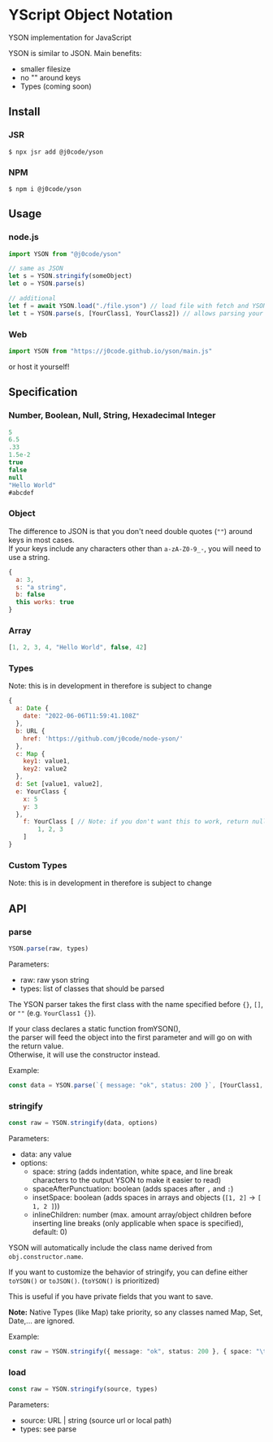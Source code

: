 # YScript Object Notation
YSON implementation for JavaScript

YSON is similar to JSON.
Main benefits:
- smaller filesize
- no "" around keys
- Types (coming soon)

## Install
### JSR
```
$ npx jsr add @j0code/yson
```
### NPM
```
$ npm i @j0code/yson
```

## Usage

### node.js
```js
import YSON from "@j0code/yson"

// same as JSON
let s = YSON.stringify(someObject)
let o = YSON.parse(s)

// additional
let f = await YSON.load("./file.yson") // load file with fetch and YSON.parse() it
let t = YSON.parse(s, [YourClass1, YourClass2]) // allows parsing your own classes (see Types) (coming soon!)
```

### Web
```js
import YSON from "https://j0code.github.io/yson/main.js"
```
or host it yourself!

## Specification

### Number, Boolean, Null, String, Hexadecimal Integer
```js
5
6.5
.33
1.5e-2
true
false
null
"Hello World"
#abcdef
```

### Object
The difference to JSON is that you don't need double quotes (`""`) around keys in most cases.<br>If your keys include any characters other than `a-zA-Z0-9_-`, you will need to use a string.
```js
{
  a: 3,
  s: "a string",
  b: false
  this works: true
}
```

### Array
```js
[1, 2, 3, 4, "Hello World", false, 42]
```

### Types
Note: this is in development in therefore is subject to change
```js
{
  a: Date {
    date: "2022-06-06T11:59:41.108Z"
  },
  b: URL {
    href: 'https://github.com/j0code/node-yson/'
  },
  c: Map {
    key1: value1,
    key2: value2
  },
  d: Set [value1, value2],
  e: YourClass {
    x: 5
    y: 3
  },
	f: YourClass [ // Note: if you don't want this to work, return null on static .fromYSON()
		1, 2, 3
	]
}
```

### Custom Types
Note: this is in development in therefore is subject to change

## API
### parse
```ts
YSON.parse(raw, types)
```
Parameters:
- raw: raw yson string
- types: list of classes that should be parsed

The YSON parser takes the first class with the name specified before `{}`, `[]`, or `""` (e.g. `YourClass1 {}`).

If your class declares a static function fromYSON(),<br>
the parser will feed the object into the first parameter and will go on with the return value.<br>
Otherwise, it will use the constructor instead.

Example:
```ts
const data = YSON.parse(`{ message: "ok", status: 200 }`, [YourClass1, YourClass2])
```

### stringify
```ts
const raw = YSON.stringify(data, options)
```
Parameters:
- data: any value
- options:
  - space: string (adds indentation, white space, and line break characters to the output YSON to make it easier to read)
  - spaceAfterPunctuation: boolean (adds spaces after `,` and `:`)
  - insetSpace: boolean (adds spaces in arrays and objects (`[1, 2]` -> `[ 1, 2 ]`))
  - inlineChildren: number (max. amount array/object children before inserting line breaks (only applicable when space is specified), default: 0)

YSON will automatically include the class name derived from `obj.constructor.name`.

If you want to customize the behavior of stringify, you can define either `toYSON()` or `toJSON()`.
(`toYSON()` is prioritized)

This is useful if you have private fields that you want to save.

**Note:** Native Types (like Map) take priority, so any classes named Map, Set, Date,... are ignored.

Example:
```ts
const raw = YSON.stringify({ message: "ok", status: 200 }, { space: "\t" })
```

### load
```ts
const raw = YSON.stringify(source, types)
```
Parameters:
- source: URL | string (source url or local path)
- types: see parse